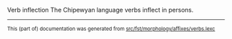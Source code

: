 Verb inflection
The Chipewyan language verbs inflect in persons.

* * *

<small>This (part of) documentation was generated from [src/fst/morphology/affixes/verbs.lexc](https://github.com/giellalt/lang-chp/blob/main/src/fst/morphology/affixes/verbs.lexc)</small>
